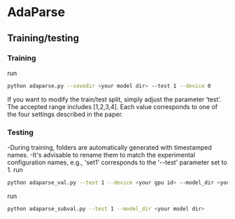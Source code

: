 # AdaParse
##  Training/testing

### Training
run
```bash
python adaparse.py --savedir <your model dir> --test 1 --device 0
```
If you want to modify the train/test split, simply adjust the parameter ‘test’. The accepted range includes [1,2,3,4]. Each value corresponds to one of the four settings described in the paper.

### Testing
-During training, folders are automatically generated with timestamped names. 
-It's advisable to rename them to match the experimental configuration names, e.g., 'set1' corresponds to the '--test' parameter set to 1. 
run
```bash
python adaparse_val.py --test 1 --device <your gpu id> --model_dir <your model dir>+'/set1/model/'
```


run
```bash
python adaparse_subval.py --test 1 --model_dir <your model dir>
```
